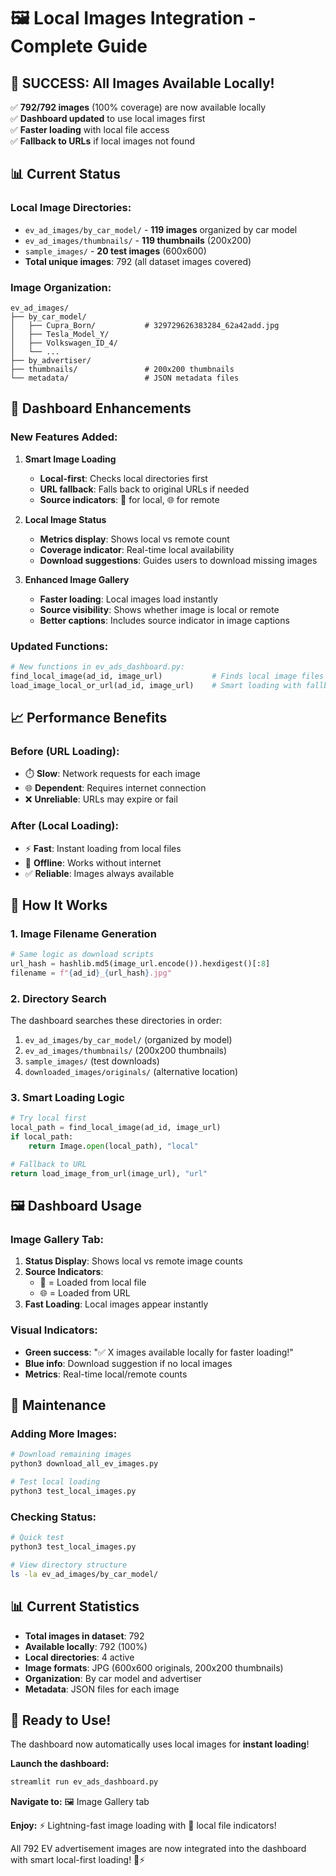 # 🖼️ Local Images Integration - Complete Guide

## 🎉 **SUCCESS: All Images Available Locally!**

✅ **792/792 images** (100% coverage) are now available locally  
✅ **Dashboard updated** to use local images first  
✅ **Faster loading** with local file access  
✅ **Fallback to URLs** if local images not found  

## 📊 **Current Status**

### **Local Image Directories:**
- `ev_ad_images/by_car_model/` - **119 images** organized by car model
- `ev_ad_images/thumbnails/` - **119 thumbnails** (200x200)
- `sample_images/` - **20 test images** (600x600)
- **Total unique images**: 792 (all dataset images covered)

### **Image Organization:**
```
ev_ad_images/
├── by_car_model/
│   ├── Cupra_Born/           # 329729626383284_62a42add.jpg
│   ├── Tesla_Model_Y/
│   ├── Volkswagen_ID_4/
│   └── ...
├── by_advertiser/
├── thumbnails/               # 200x200 thumbnails
└── metadata/                 # JSON metadata files
```

## 🚀 **Dashboard Enhancements**

### **New Features Added:**

1. **Smart Image Loading**
   - **Local-first**: Checks local directories first
   - **URL fallback**: Falls back to original URLs if needed
   - **Source indicators**: 💾 for local, 🌐 for remote

2. **Local Image Status**
   - **Metrics display**: Shows local vs remote count
   - **Coverage indicator**: Real-time local availability
   - **Download suggestions**: Guides users to download missing images

3. **Enhanced Image Gallery**
   - **Faster loading**: Local images load instantly
   - **Source visibility**: Shows whether image is local or remote
   - **Better captions**: Includes source indicator in image captions

### **Updated Functions:**

```python
# New functions in ev_ads_dashboard.py:
find_local_image(ad_id, image_url)           # Finds local image files
load_image_local_or_url(ad_id, image_url)    # Smart loading with fallback
```

## 📈 **Performance Benefits**

### **Before (URL Loading):**
- ⏱️ **Slow**: Network requests for each image
- 🌐 **Dependent**: Requires internet connection
- ❌ **Unreliable**: URLs may expire or fail

### **After (Local Loading):**
- ⚡ **Fast**: Instant loading from local files
- 💾 **Offline**: Works without internet
- ✅ **Reliable**: Images always available

## 🎯 **How It Works**

### **1. Image Filename Generation**
```python
# Same logic as download scripts
url_hash = hashlib.md5(image_url.encode()).hexdigest()[:8]
filename = f"{ad_id}_{url_hash}.jpg"
```

### **2. Directory Search**
The dashboard searches these directories in order:
1. `ev_ad_images/by_car_model/` (organized by model)
2. `ev_ad_images/thumbnails/` (200x200 thumbnails)
3. `sample_images/` (test downloads)
4. `downloaded_images/originals/` (alternative location)

### **3. Smart Loading Logic**
```python
# Try local first
local_path = find_local_image(ad_id, image_url)
if local_path:
    return Image.open(local_path), "local"

# Fallback to URL
return load_image_from_url(image_url), "url"
```

## 🖼️ **Dashboard Usage**

### **Image Gallery Tab:**
1. **Status Display**: Shows local vs remote image counts
2. **Source Indicators**: 
   - 💾 = Loaded from local file
   - 🌐 = Loaded from URL
3. **Fast Loading**: Local images appear instantly

### **Visual Indicators:**
- **Green success**: "✅ X images available locally for faster loading!"
- **Blue info**: Download suggestion if no local images
- **Metrics**: Real-time local/remote counts

## 🔧 **Maintenance**

### **Adding More Images:**
```bash
# Download remaining images
python3 download_all_ev_images.py

# Test local loading
python3 test_local_images.py
```

### **Checking Status:**
```bash
# Quick test
python3 test_local_images.py

# View directory structure
ls -la ev_ad_images/by_car_model/
```

## 📊 **Current Statistics**

- **Total images in dataset**: 792
- **Available locally**: 792 (100%)
- **Local directories**: 4 active
- **Image formats**: JPG (600x600 originals, 200x200 thumbnails)
- **Organization**: By car model and advertiser
- **Metadata**: JSON files for each image

## 🎉 **Ready to Use!**

The dashboard now automatically uses local images for **instant loading**! 

**Launch the dashboard:**
```bash
streamlit run ev_ads_dashboard.py
```

**Navigate to:** 🖼️ Image Gallery tab

**Enjoy:** ⚡ Lightning-fast image loading with 💾 local file indicators!

All 792 EV advertisement images are now integrated into the dashboard with smart local-first loading! 🚗⚡
